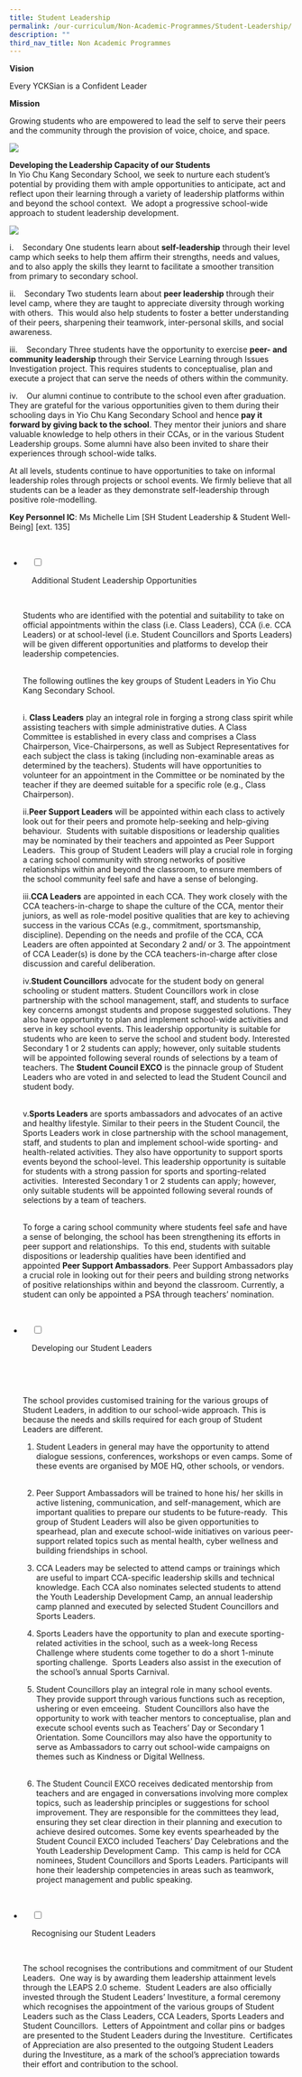 ```yaml
---
title: Student Leadership
permalink: /our-curriculum/Non-Academic-Programmes/Student-Leadership/
description: ""
third_nav_title: Non Academic Programmes
---
```

**Vision** 

Every YCKSian is a Confident Leader

**Mission**

Growing students who are empowered to lead the self to serve their peers and the community through the provision of voice, choice, and space.

![](/images/Our%20Curriculum/Non%20Academic%20Programmes/Student%20Leadership/S1.jpg)

**Developing the Leadership Capacity of our Students**  
In Yio Chu Kang Secondary School, we seek to nurture each student’s potential by providing them with ample opportunities to anticipate, act and reflect upon their learning through a variety of leadership platforms within and beyond the school context.  We adopt a progressive school-wide approach to student leadership development.

![](/images/Our%20Curriculum/Non%20Academic%20Programmes/Student%20Leadership/S2.png)

i.    Secondary One students learn about **self-leadership** through their level camp which seeks to help them affirm their strengths, needs and values, and to also apply the skills they learnt to facilitate a smoother transition from primary to secondary school.  
  
ii.    Secondary Two students learn about **peer leadership** through their level camp, where they are taught to appreciate diversity through working with others.  This would also help students to foster a better understanding of their peers, sharpening their teamwork, inter-personal skills, and social awareness.   
  
iii.    Secondary Three students have the opportunity to exercise **peer- and community leadership** through their Service Learning through Issues Investigation project. This requires students to conceptualise, plan and execute a project that can serve the needs of others within the community.

iv.    Our alumni continue to contribute to the school even after graduation. They are grateful for the various opportunities given to them during their schooling days in Yio Chu Kang Secondary School and hence **pay it forward by giving back to the school**. They mentor their juniors and share valuable knowledge to help others in their CCAs, or in the various Student Leadership groups. Some alumni have also been invited to share their experiences through school-wide talks.

  

At all levels, students continue to have opportunities to take on informal leadership roles through projects or school events. We firmly believe that all students can be a leader as they demonstrate self-leadership through positive role-modelling.

**Key Personnel IC**: Ms Michelle Lim \[SH Student Leadership & Student Well-Being\] \[ext. 135\]

<ul class="jekyllcodex_accordion">

  <li>

    <input type="checkbox" id="accordion1">

    <label for="accordion1">Additional Student Leadership Opportunities</label>

    <div>

<p> Students who are identified with the potential and suitability to take on official appointments within the class (i.e. Class Leaders), CCA (i.e. CCA Leaders) or at school-level (i.e. Student Councillors and Sports Leaders) will be given different opportunities and platforms to develop their leadership competencies.<br>   

The following outlines the key groups of Student Leaders in Yio Chu Kang Secondary School.<br><br>

i. <b>Class Leaders</b> play an integral role in forging a strong class spirit while assisting teachers with simple administrative duties. A Class Committee is established in every class and comprises a Class Chairperson, Vice-Chairpersons, as well as Subject Representatives for each subject the class is taking (including non-examinable areas as determined by the teachers). Students will have opportunities to volunteer for an appointment in the Committee or be nominated by the teacher if they are deemed suitable for a specific role (e.g., Class Chairperson).<br>

ii.<b>Peer Support Leaders</b> will be appointed within each class to actively look out for their peers and promote help-seeking and help-giving behaviour.  Students with suitable dispositions or leadership qualities may be nominated by their teachers and appointed as Peer Support Leaders.  This group of Student Leaders will play a crucial role in forging a caring school community with strong networks of positive relationships within and beyond the classroom, to ensure members of the school community feel safe and have a sense of belonging.<br>

iii.<b>CCA Leaders</b> are appointed in each CCA. They work closely with the CCA teachers-in-charge to shape the culture of the CCA, mentor their juniors, as well as role-model positive qualities that are key to achieving success in the various CCAs (e.g., commitment, sportsmanship, discipline). Depending on the needs and profile of the CCA, CCA Leaders are often appointed at Secondary 2 and/ or 3. The appointment of CCA Leader(s) is done by the CCA teachers-in-charge after close discussion and careful deliberation.<br>

iv.<b>Student Councillors</b> advocate for the student body on general schooling or student matters. Student Councillors work in close partnership with the school management, staff, and students to surface key concerns amongst students and propose suggested solutions. They also have opportunity to plan and implement school-wide activities and serve in key school events. This leadership opportunity is suitable for students who are keen to serve the school and student body. Interested Secondary 1 or 2 students can apply; however, only suitable students will be appointed following several rounds of selections by a team of teachers. The <b>Student Council EXCO</b> is the pinnacle group of Student Leaders who are voted in and selected to lead the Student Council and student body.<br>   

v.<b>Sports Leaders</b> are sports ambassadors and advocates of an active and healthy lifestyle. Similar to their peers in the Student Council, the Sports Leaders work in close partnership with the school management, staff, and students to plan and implement school-wide sporting- and health-related activities. They also have opportunity to support sports events beyond the school-level. This leadership opportunity is suitable for students with a strong passion for sports and sporting-related activities.  Interested Secondary 1 or 2 students can apply; however, only suitable students will be appointed following several rounds of selections by a team of teachers.<br> 

To forge a caring school community where students feel safe and have a sense of belonging, the school has been strengthening its efforts in peer support and relationships.  To this end, students with suitable dispositions or leadership qualities have been identified and appointed <b>Peer Support Ambassadors</b>. Peer Support Ambassadors play a crucial role in looking out for their peers and building strong networks of positive relationships within and beyond the classroom. Currently, a student can only be appointed a PSA through teachers’ nomination. 
</p>

    </div>

</li>
	<li>

    <input type="checkbox" id="accordion2">

    <label for="accordion2">Developing our Student Leaders</label>

    <div>

      <p> The school provides customised training for the various groups of Student Leaders, in addition to our school-wide approach. This is because the needs and skills required for each group of Student Leaders are different.<br>  

1.  Student Leaders in general may have the opportunity to attend dialogue sessions, conferences, workshops or even camps. Some of these events are organised by MOE HQ, other schools, or vendors.<br> 
    
      
    
2.  Peer Support Ambassadors will be trained to hone his/ her skills in active listening, communication, and self-management, which are important qualities to prepare our students to be future-ready.  This group of Student Leaders will also be given opportunities to spearhead, plan and execute school-wide initiatives on various peer-support related topics such as mental health, cyber wellness and building friendships in school.<br>
       
3.  CCA Leaders may be selected to attend camps or trainings which are useful to impart CCA-specific leadership skills and technical knowledge. Each CCA also nominates selected students to attend the Youth Leadership Development Camp, an annual leadership camp planned and executed by selected Student Councillors and Sports Leaders.<br>
       
4.  Sports Leaders have the opportunity to plan and execute sporting-related activities in the school, such as a week-long Recess Challenge where students come together to do a short 1-minute sporting challenge.  Sports Leaders also assist in the execution of the school’s annual Sports Carnival.<br>
    
5.  Student Councillors play an integral role in many school events.  They provide support through various functions such as reception, ushering or even emceeing.  Student Councillors also have the opportunity to work with teacher mentors to conceptualise, plan and execute school events such as Teachers’ Day or Secondary 1 Orientation. Some Councillors may also have the opportunity to serve as Ambassadors to carry out school-wide campaigns on themes such as Kindness or Digital Wellness.<br> 
    
6.  The Student Council EXCO receives dedicated mentorship from teachers and are engaged in conversations involving more complex topics, such as leadership principles or suggestions for school improvement. They are responsible for the committees they lead, ensuring they set clear direction in their planning and execution to achieve desired outcomes. Some key events spearheaded by the Student Council EXCO included Teachers’ Day Celebrations and the Youth Leadership Development Camp.  This camp is held for CCA nominees, Student Councillors and Sports Leaders. Participants will hone their leadership competencies in areas such as teamwork, project management and public speaking.<br> 
			</p>

    </div>

</li>
	
<li>

    <input type="checkbox" id="accordion3">

    <label for="accordion3">Recognising our Student Leaders</label>

    <div>

<p> The school recognises the contributions and commitment of our Student Leaders.  One way is by awarding them leadership attainment levels through the LEAPS 2.0 scheme.  Student Leaders are also officially invested through the Student Leaders’ Investiture, a formal ceremony which recognises the appointment of the various groups of Student Leaders such as the Class Leaders, CCA Leaders, Sports Leaders and Student Councillors.  Letters of Appointment and collar pins or badges are presented to the Student Leaders during the Investiture.  Certificates of Appreciation are also presented to the outgoing Student Leaders during the Investiture, as a mark of the school’s appreciation towards their effort and contribution to the school. </p>

    </div>

</li>
	
	

	
</ul>